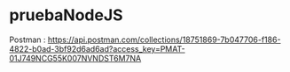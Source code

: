 # pruebaNodeJS
Postman : https://api.postman.com/collections/18751869-7b047706-f186-4822-b0ad-3bf92d6ad6ad?access_key=PMAT-01J749NCG55K007NVNDST6M7NA
